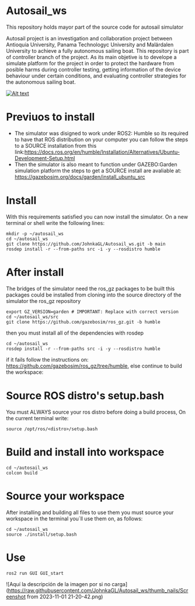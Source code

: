# Autosail_ws

This repository holds mayor part of the source code for autosail simulator

Autosail project is an investigation and collaboration project between Antioquia University, Panama Technologyc University and Malärdalen University to achieve a fully autonomous sailing boat.
This repository is part of controller branch of the project. As its main objetive is to develope a simulate platform for the project in order to protect the hardware from posible harms during 
controller testing, getting information of the device behaviour under certain conditions, and evaluating controller strategies for the autonomous sailing boat.

[![Alt text](https://img.youtube.com/vi/LjGpxsp8ylU/0.jpg)](https://www.youtube.com/watch?v=LjGpxsp8ylU)


# Previuos to install
+ The simulator was disigned to work under ROS2: Humble so its required to have that ROS distribution on your computer you can follow the steps to a SOURCE installation from this link:https://docs.ros.org/en/humble/Installation/Alternatives/Ubuntu-Development-Setup.html
+ Then the simulator is also meant to function under GAZEBO:Garden simulation platform the steps to get a SOURCE install are avaliable at: https://gazebosim.org/docs/garden/install_ubuntu_src

# Install
With this requirements satisfied you can now install the simulator. On a new terminal or shell write the following lines:

```
mkdir -p ~/autosail_ws
cd ~/autosail_ws
git clone https://github.com/JohnkaGL/Autosail_ws.git -b main
rosdep install -r --from-paths src -i -y --rosdistro humble
```

# After install
The bridges of the simulator need the ros_gz packages to be built this packages could be installed from cloning into the source directory of the simulator the ros_gz repository

```
export GZ_VERSION=garden # IMPORTANT: Replace with correct version
cd ~/autosail_ws/src
git clone https://github.com/gazebosim/ros_gz.git -b humble
```

then you must install all of the dependencies with rosdep 

```
cd ~/autosail_ws
rosdep install -r --from-paths src -i -y --rosdistro humble
```

if it fails follow the instructions on: https://github.com/gazebosim/ros_gz/tree/humble, else continue to build the workspace:
# Source ROS distro's setup.bash
You must ALWAYS source your ros distro before doing a build process, On the current terminal write: 

```
source /opt/ros/<distro>/setup.bash
```

# Build and install into workspace

```
cd ~/autosail_ws
colcon build
```

# Source your workspace

After installing and building all files to use them you must source your workspace in the terminal you´ll use them on, as follows:

```
cd ~/autosail_ws
source ./install/setup.bash
```

# Use

```
ros2 run GUI GUI_start
```

<span>![</span><span>Aquí la descripción de la imagen por si no carga</span><span>]</span><span>(</span><span>https://raw.githubusercontent.com/JohnkaGL/Autosail_ws/thumb_nails/Screenshot from 2023-11-01 21-20-42.png</span><span>)</span>
